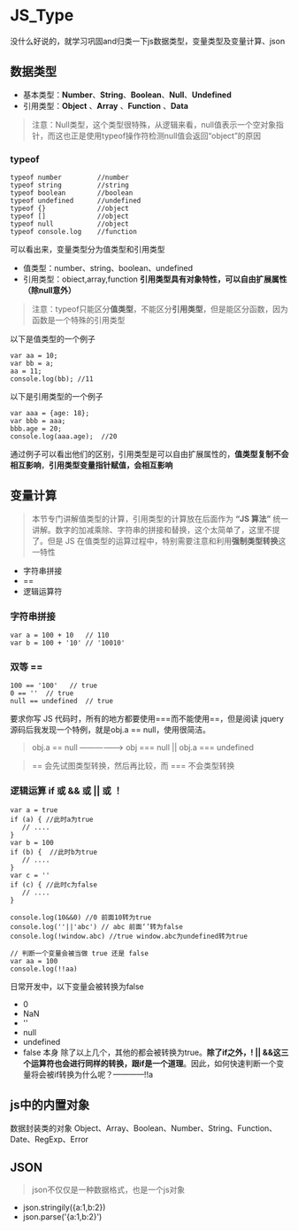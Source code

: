 # JS_Type
没什么好说的，就学习巩固and归类一下js数据类型，变量类型及变量计算、json

## 数据类型
- 基本类型：__Number__、__String__、__Boolean__、__Null__、__Undefined__
- 引用类型：__Object__ 、__Array__ 、__Function__ 、__Data__

> 注意：Null类型，这个类型很特殊，从逻辑来看，null值表示一个空对象指针，而这也正是使用typeof操作符检测null值会返回“object”的原因

### typeof
```
typeof number         //number
typeof string         //string 
typeof boolean        //boolean
typeof undefined      //undefined
typeof {}             //object
typeof []             //object
typeof null           //object
typeof console.log    //function

```
可以看出来，变量类型分为值类型和引用类型
* 值类型：number、string、boolean、undefined
* 引用类型：obiect,array,function  **引用类型具有对象特性，可以自由扩展属性（除null意外）**
> 注意：typeof只能区分**值类型**，不能区分**引用类型**，但是能区分函数，因为函数是一个特殊的引用类型


以下是值类型的一个例子
```
var aa = 10;
var bb = a;
aa = 11;
console.log(bb); //11
```
以下是引用类型的一个例子
```
var aaa = {age: 18};
var bbb = aaa;
bbb.age = 20;
console.log(aaa.age);  //20
```
通过例子可以看出他们的区别，引用类型是可以自由扩展属性的，**值类型复制不会相互影响**，**引用类型变量指针赋值，会相互影响**


## 变量计算
> 本节专门讲解值类型的计算，引用类型的计算放在后面作为 **“JS 算法”** 统一讲解。数字的加减乘除、字符串的拼接和替换，这个太简单了，这里不提了。但是 JS 在值类型的运算过程中，特别需要注意和利用**强制类型转换**这一特性
- 字符串拼接
- ==
- 逻辑运算符

### 字符串拼接
```
var a = 100 + 10   // 110
var b = 100 + '10' // '10010'
```

### 双等 ==
```
100 == '100'   // true
0 == ''  // true
null == undefined  // true
```
要求你写 JS 代码时，所有的地方都要使用===而不能使用==，但是阅读 jquery 源码后我发现一个特例，就是obj.a == null，使用很简洁。
> obj.a == null ——————> obj === null || obj.a === undefined

> == 会先试图类型转换，然后再比较，而 === 不会类型转换

### 逻辑运算 if 或 && 或 || 或 ！
```
var a = true
if (a) { //此时a为true
   // ....
}
var b = 100
if (b) {  //此时b为true
   // ....
}
var c = ''
if (c) { //此时c为false
   // ....
}

console.log(10&&0) //0 前面10转为true
console.log(''||'abc') // abc 前面‘’转为false
console.log(!window.abc) //true window.abc为undefined转为true

// 判断一个变量会被当做 true 还是 false
var aa = 100
console.log(!!aa)
```

日常开发中，以下变量会被转换为false

- 0
- NaN
- ''
- null
- undefined
- false 本身
除了以上几个，其他的都会被转换为true。**除了if之外，! || &&这三个运算符也会进行同样的转换，跟if是一个道理**。因此，如何快速判断一个变量将会被if转换为什么呢？————!!a

## js中的内置对象
数据封装类的对象
Object、Array、Boolean、Number、String、Function、Date、RegExp、Error

## JSON
> json不仅仅是一种数据格式，也是一个js对象
- json.stringily({a:1,b:2})
- json.parse('{a:1,b:2}')
